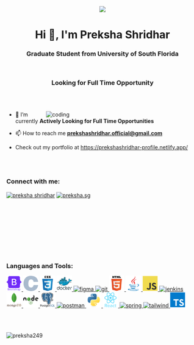 <p align="center">
<!--   <a href="https://preksha249.io"> -->
    <img src="https://media.giphy.com/media/LMcB8XospGZO8UQq87/giphy.gif" width="50%">
<!--   </a> -->
</p>
<!-- [![MasterHead](https://media.giphy.com/media/LMcB8XospGZO8UQq87/giphy.gif)](https://rishavchanda.io) -->
<h1 align="center">Hi 👋, I'm Preksha Shridhar</h1>
<h3 align="center">Graduate Student from University of South Florida</h3><br/>
<h3 align="center">Looking for Full Time Opportunity</h3>
<p><br></br></p>
<img align="right" alt="coding" width="400" src="https://media.giphy.com/media/9PhdJO4CMfyfXDCnko/giphy.gif">

- 🌱 I’m currently **Actively Looking for Full Time Opportunities**

- 📫 How to reach me **prekshashridhar.official@gmail.com**
- Check out my portfolio at https://prekshashridhar-profile.netlify.app/ 

<p><br></br></p>
<h3 align="left">Connect with me:</h3>
<p align="left">
<a href="https://linkedin.com/in/prekshashridhar" target="blank"><img align="center" src="https://raw.githubusercontent.com/rahuldkjain/github-profile-readme-generator/master/src/images/icons/Social/linked-in-alt.svg" alt="preksha shridhar" height="30" width="40" /></a>
<a href="https://instagram.com/preksha.sg" target="blank"><img align="center" src="https://raw.githubusercontent.com/rahuldkjain/github-profile-readme-generator/master/src/images/icons/Social/instagram.svg" alt="preksha.sg" height="30" width="40" /></a>
</p>

<p><br></br></p><p><br></br></p><p><br></br></p>
<h3 align="left">Languages and Tools:</h3>
<p align="left"> <a href="https://getbootstrap.com" target="_blank" rel="noreferrer"> <img src="https://raw.githubusercontent.com/devicons/devicon/master/icons/bootstrap/bootstrap-plain-wordmark.svg" alt="bootstrap" width="40" height="40"/> </a> <a href="https://www.cprogramming.com/" target="_blank" rel="noreferrer"> <img src="https://raw.githubusercontent.com/devicons/devicon/master/icons/c/c-original.svg" alt="c" width="40" height="40"/> </a> <a href="https://www.w3schools.com/css/" target="_blank" rel="noreferrer"> <img src="https://raw.githubusercontent.com/devicons/devicon/master/icons/css3/css3-original-wordmark.svg" alt="css3" width="40" height="40"/> </a> <a href="https://www.docker.com/" target="_blank" rel="noreferrer"> <img src="https://raw.githubusercontent.com/devicons/devicon/master/icons/docker/docker-original-wordmark.svg" alt="docker" width="40" height="40"/> </a> <a href="https://www.figma.com/" target="_blank" rel="noreferrer"> <img src="https://www.vectorlogo.zone/logos/figma/figma-icon.svg" alt="figma" width="40" height="40"/> </a> <a href="https://git-scm.com/" target="_blank" rel="noreferrer"> <img src="https://www.vectorlogo.zone/logos/git-scm/git-scm-icon.svg" alt="git" width="40" height="40"/> </a> <a href="https://www.w3.org/html/" target="_blank" rel="noreferrer"> <img src="https://raw.githubusercontent.com/devicons/devicon/master/icons/html5/html5-original-wordmark.svg" alt="html5" width="40" height="40"/> </a> <a href="https://www.java.com" target="_blank" rel="noreferrer"> <img src="https://raw.githubusercontent.com/devicons/devicon/master/icons/java/java-original.svg" alt="java" width="40" height="40"/> </a> <a href="https://developer.mozilla.org/en-US/docs/Web/JavaScript" target="_blank" rel="noreferrer"> <img src="https://raw.githubusercontent.com/devicons/devicon/master/icons/javascript/javascript-original.svg" alt="javascript" width="40" height="40"/> </a> <a href="https://www.jenkins.io" target="_blank" rel="noreferrer"> <img src="https://www.vectorlogo.zone/logos/jenkins/jenkins-icon.svg" alt="jenkins" width="40" height="40"/> </a> <a href="https://www.mongodb.com/" target="_blank" rel="noreferrer"> <img src="https://raw.githubusercontent.com/devicons/devicon/master/icons/mongodb/mongodb-original-wordmark.svg" alt="mongodb" width="40" height="40"/> </a> <a href="https://nodejs.org" target="_blank" rel="noreferrer"> <img src="https://raw.githubusercontent.com/devicons/devicon/master/icons/nodejs/nodejs-original-wordmark.svg" alt="nodejs" width="40" height="40"/> </a> <a href="https://www.postgresql.org" target="_blank" rel="noreferrer"> <img src="https://raw.githubusercontent.com/devicons/devicon/master/icons/postgresql/postgresql-original-wordmark.svg" alt="postgresql" width="40" height="40"/> </a> <a href="https://postman.com" target="_blank" rel="noreferrer"> <img src="https://www.vectorlogo.zone/logos/getpostman/getpostman-icon.svg" alt="postman" width="40" height="40"/> </a> <a href="https://www.python.org" target="_blank" rel="noreferrer"> <img src="https://raw.githubusercontent.com/devicons/devicon/master/icons/python/python-original.svg" alt="python" width="40" height="40"/> </a> <a href="https://reactjs.org/" target="_blank" rel="noreferrer"> <img src="https://raw.githubusercontent.com/devicons/devicon/master/icons/react/react-original-wordmark.svg" alt="react" width="40" height="40"/> </a> <a href="https://spring.io/" target="_blank" rel="noreferrer"> <img src="https://www.vectorlogo.zone/logos/springio/springio-icon.svg" alt="spring" width="40" height="40"/> </a> <a href="https://tailwindcss.com/" target="_blank" rel="noreferrer"> <img src="https://www.vectorlogo.zone/logos/tailwindcss/tailwindcss-icon.svg" alt="tailwind" width="40" height="40"/> </a> <a href="https://www.typescriptlang.org/" target="_blank" rel="noreferrer"> <img src="https://raw.githubusercontent.com/devicons/devicon/master/icons/typescript/typescript-original.svg" alt="typescript" width="40" height="40"/> </a> </p>

<!--<h3 align="left">Support:</h3>
<p><a href="https://www.buymeacoffee.com/preksha249"> <img align="left" src="https://cdn.buymeacoffee.com/buttons/v2/default-yellow.png" height="50" width="210" alt="preksha249" /></a><a href="https://ko-fi.com/preksha249"> <img align="left" src="https://cdn.ko-fi.com/cdn/kofi3.png?v=3" height="50" width="210" alt="preksha249" /></a></p><br><br>-->
<p><br></br></p>
<p><img align="left" src="https://github-readme-stats.vercel.app/api/top-langs?username=preksha249&show_icons=true&locale=en&layout=compact&cache_buster=1719258660" alt="preksha249" /></p>

<!--<p>&nbsp;<img align="center" src="https://github-readme-stats.vercel.app/api?username=preksha249&show_icons=true&locale=en" alt="preksha249" /></p>-->

<!--<p><img align="center" src="https://github-readme-streak-stats.herokuapp.com/?user=preksha249&" alt="preksha249" /></p>-->
